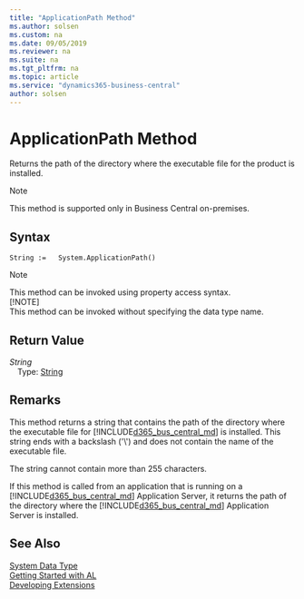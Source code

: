 ```yaml
---
title: "ApplicationPath Method"
ms.author: solsen
ms.custom: na
ms.date: 09/05/2019
ms.reviewer: na
ms.suite: na
ms.tgt_pltfrm: na
ms.topic: article
ms.service: "dynamics365-business-central"
author: solsen
---
```

[//]: # (START>DO_NOT_EDIT)
[//]: # (IMPORTANT:Do not edit any of the content between here and the END>DO_NOT_EDIT.)
[//]: # (Any modifications should be made in the .xml files in the ModernDev repo.)
# ApplicationPath Method
Returns the path of the directory where the executable file for the product is installed.

> [!NOTE]
> This method is supported only in Business Central on-premises.

## Syntax
```
String :=   System.ApplicationPath()
```
> [!NOTE]  
> This method can be invoked using property access syntax.  
> [!NOTE]  
> This method can be invoked without specifying the data type name.  


## Return Value
*String*  
&emsp;Type: [String](../string/string-data-type.md)  
  


[//]: # (IMPORTANT: END>DO_NOT_EDIT)

## Remarks 
This method returns a string that contains the path of the directory where the executable file for [!INCLUDE[d365_bus_central_md](../../includes/d365_bus_central_md.md)] is installed. This string ends with a backslash \('\\'\) and does not contain the name of the executable file.  

 The string cannot contain more than 255 characters.  

 If this method is called from an application that is running on a [!INCLUDE[d365_bus_central_md](../../includes/d365_bus_central_md.md)] Application Server, it returns the path of the directory where the [!INCLUDE[d365_bus_central_md](../../includes/d365_bus_central_md.md)] Application Server is installed.

## See Also
[System Data Type](system-data-type.md)  
[Getting Started with AL](../../devenv-get-started.md)  
[Developing Extensions](../../devenv-dev-overview.md)